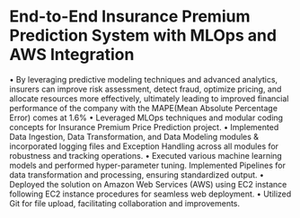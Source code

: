# **End-to-End Insurance Premium Prediction System with MLOps and AWS Integration**
•	By leveraging predictive modeling techniques and advanced analytics, insurers can improve risk assessment, detect fraud, optimize pricing, and allocate resources more effectively, ultimately leading to improved financial performance of the company with the MAPE(Mean Absolute Percentage Error) comes at 1.6%
•	Leveraged MLOps techniques and modular coding concepts for Insurance Premium Price Prediction project.
•	Implemented Data Ingestion, Data Transformation, and Data Modeling modules & incorporated logging files and Exception Handling across all modules for robustness and tracking operations.
•	Executed various machine learning models and performed hyper-parameter tuning. Implemented Pipelines for data transformation and processing, ensuring standardized output.
•	Deployed the solution on Amazon Web Services (AWS) using EC2 instance following EC2 instance procedures for seamless web deployment.
•	Utilized Git for file upload, facilitating collaboration and improvements.
